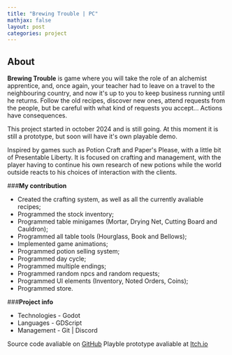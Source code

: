 ```yaml
---
title: "Brewing Trouble | PC"
mathjax: false
layout: post
categories: project
---
```


## About

<div>
  <p><strong>Brewing Trouble</strong> is game where you will take the role of an alchemist apprentice, and, once again, your teacher had to leave on a travel to the neighbouring country, and now it's up to you to keep business running until he returns. Follow the old recipes, discover new ones, attend requests from the people, but be careful with what kind of requests you accept... Actions have consequences.</p>
  <p>This project started in october 2024 and is still going. At this moment it is still a prototype, but soon will have it's own playable demo.</p>
  <p>Inspired by games such as Potion Craft and Paper's Please, with a little bit of Presentable Liberty. It is focused on crafting and management, with the player having to continue his own research of new potions while the world outside reacts to his choices of interaction with the clients.</p>
</div>

<div>
  ###<strong>My contribution</strong>
  <ul>
      <li>Created the crafting system, as well as all the currently avaliable recipes;</li>
      <li>Programmed the stock inventory;</li>
      <li>Programmed table minigames (Mortar, Drying Net, Cutting Board and Cauldron);</li>
      <li>Programmed all table tools (Hourglass, Book and Bellows);</li>
      <li>Implemented game animations;</li>
      <li>Programmed potion selling system;</li>
      <li>Programmed day cycle;</li>
      <li>Programmed multiple endings;</li>
      <li>Programmed random npcs and random requests;</li>
      <li>Programmed UI elements (Inventory, Noted Orders, Coins);</li>
      <li>Programmed store.</li>
  </ul>
</div>

<div>
  ###<strong>Project info</strong>
  <ul>
      <li>Technologies - Godot</li>
      <li>Languages - GDScript</li>
      <li>Management - Git | Discord</li>
  </ul>
  Source code avaliable on <a href="https://github.com/DeArc264/BrewingTrouble/tree/main" target="_blank">GitHub</a>
  Playble prototype avaliable at <a href="https://reddearc.itch.io/brewing-trouble" target="_blank">Itch.io</a>
</div>
